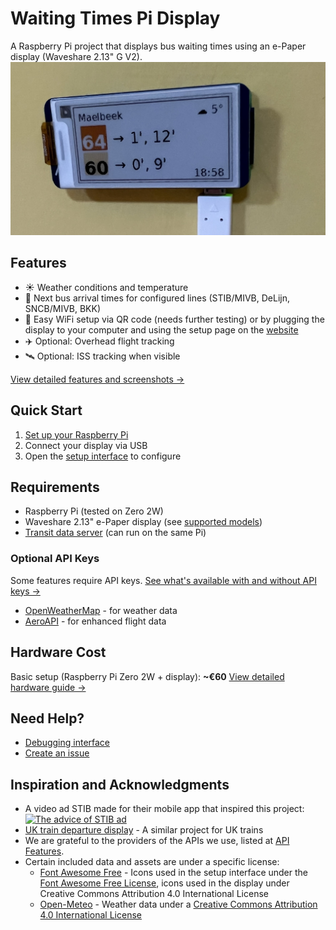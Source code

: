 # Waiting Times Pi Display

A Raspberry Pi project that displays bus waiting times using an e-Paper display (Waveshare 2.13" G V2).
![Display Example](docs/images/display_example_cropped.jpg)

## Features
- ☀️ Weather conditions and temperature
- 🚌 Next bus arrival times for configured lines (STIB/MIVB, DeLijn, SNCB/MIVB, BKK)
- 📡 Easy WiFi setup via QR code (needs further testing) or by plugging the display to your computer and using the setup page on the [website](https://bdamokos.github.io/rpi_waiting_time_display/setup/)
- ✈️ Optional: Overhead flight tracking
- 🛰️ Optional: ISS tracking when visible

[View detailed features and screenshots →](https://bdamokos.github.io/rpi_waiting_time_display/features/)

## Quick Start
1. [Set up your Raspberry Pi](https://bdamokos.github.io/rpi_waiting_time_display/setting-up-the-rpi-webserial)
2. Connect your display via USB
3. Open the [setup interface](https://bdamokos.github.io/rpi_waiting_time_display/setup/) to configure

## Requirements
- Raspberry Pi (tested on Zero 2W)
- Waveshare 2.13" e-Paper display (see [supported models](https://bdamokos.github.io/rpi_waiting_time_display/hardware/))
- [Transit data server](https://github.com/bdamokos/brussels_transit) (can run on the same Pi)

### Optional API Keys
Some features require API keys. [See what's available with and without API keys →](https://bdamokos.github.io/rpi_waiting_time_display/api-features/)
- [OpenWeatherMap](https://openweathermap.org/appid) - for weather data
- [AeroAPI](https://www.flightaware.com/commercial/aeroapi) - for enhanced flight data

## Hardware Cost
Basic setup (Raspberry Pi Zero 2W + display): **~€60**
[View detailed hardware guide →](https://bdamokos.github.io/rpi_waiting_time_display/hardware/)

## Need Help?
- [Debugging interface](https://bdamokos.github.io/rpi_waiting_time_display/features/#debugging)
- [Create an issue](https://github.com/bdamokos/rpi_waiting_time_display/issues)

## Inspiration and Acknowledgments
- A video ad STIB made for their mobile app that inspired this project:
  [![The advice of STIB ad](https://img.youtube.com/vi/scZsaJL7S8U/0.jpg)](https://www.youtube.com/watch?v=scZsaJL7S8U)
- [UK train departure display](https://github.com/chrisys/train-departure-display) - A similar project for UK trains
- We are grateful to the providers of the APIs we use, listed at [API Features](https://bdamokos.github.io/rpi_waiting_time_display/api-features/). 
- Certain included data and assets are under a specific license:
  - [Font Awesome Free](https://fontawesome.com) - Icons used in the setup interface under the [Font Awesome Free License](https://fontawesome.com/license/free), icons used in the display under Creative Commons Attribution 4.0 International License
  - [Open-Meteo](https://open-meteo.com/) - Weather data under a [Creative Commons Attribution 4.0 International License](https://creativecommons.org/licenses/by/4.0/)




